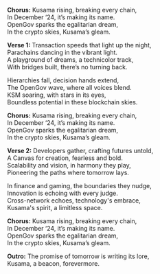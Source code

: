 **Chorus:** Kusama rising, breaking every chain,\
In December ‘24, it’s making its name.\
OpenGov sparks the egalitarian dream,\
In the crypto skies, Kusama’s gleam.

**Verse 1:** Transaction speeds that light up the night,\
Parachains dancing in the vibrant light.\
A playground of dreams, a technicolor track,\
With bridges built, there’s no turning back.

Hierarchies fall, decision hands extend,\
The OpenGov wave, where all voices blend.\
KSM soaring, with stars in its eyes,\
Boundless potential in these blockchain skies.

**Chorus:** Kusama rising, breaking every chain,\
In December ‘24, it’s making its name.\
OpenGov sparks the egalitarian dream,\
In the crypto skies, Kusama’s gleam.

**Verse 2:** Developers gather, crafting futures untold,\
A Canvas for creation, fearless and bold.\
Scalability and vision, in harmony they play,\
Pioneering the paths where tomorrow lays.

In finance and gaming, the boundaries they nudge,\
Innovation is echoing with every judge.\
Cross-network echoes, technology's embrace,\
Kusama's spirit, a limitless space.

**Chorus:** Kusama rising, breaking every chain,\
In December ‘24, it’s making its name.\
OpenGov sparks the egalitarian dream,\
In the crypto skies, Kusama’s gleam.

**Outro:** The promise of tomorrow is writing its lore,\
Kusama, a beacon, forevermore.
